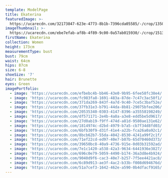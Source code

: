 ```yaml
---
template: ModelPage
title: Ekaterina
featuredImage: >-
  https://ucarecdn.com/32173847-623e-4773-8b1b-7396cda05585/-/crop/1350x927/116,0/-/preview/
imageThumbnail: >-
  https://ucarecdn.com/ebe7efab-af8b-4f89-9c00-0a57ab015930/-/crop/1513x1997/87,233/-/preview/
firstName: Ekaterina
collection: Women
height: 173cm
measurementType: bust
bust: 79cm
waist: 64cm
hips: 87cm
size: 6-8
shoeSize: '7'
hair: Brunette
eyes: Green
imagePortfolio:
  - image: 'https://ucarecdn.com/efbebc4b-bb46-43e0-9b95-6fee58fc38e4/'
  - image: 'https://ucarecdn.com/fc983fa8-1691-483a-87de-7c47c3ac58f1/'
  - image: 'https://ucarecdn.com/371da269-843f-4a7d-9c40-7ce5c3baf52e/'
  - image: 'https://ucarecdn.com/37fb31e3-b791-44da-8b81-29075bfee206/'
  - image: 'https://ucarecdn.com/20535340-0303-4147-8396-a35558198249/'
  - image: 'https://ucarecdn.com/df571171-2e4b-4a8a-a3e8-edd5be5d9617/'
  - image: 'https://ucarecdn.com/27d0ab19-f9ff-474d-a81d-9580ae131e62/'
  - image: 'https://ucarecdn.com/1814974c-d2bd-4979-b7a5-cb7f34d8fd03/'
  - image: 'https://ucarecdn.com/6bfb30f9-d31f-41e4-a22b-fca26a0a92c1/'
  - image: 'https://ucarecdn.com/8bcb62b7-55da-4042-8530-4241a99f2c1f/'
  - image: 'https://ucarecdn.com/71ef22cd-ed97-40e7-b07b-65d70460d373/'
  - image: 'https://ucarecdn.com/39650bc8-40a9-4736-915e-0d03b31592ad/'
  - image: 'https://ucarecdn.com/7e1c1420-a538-42a3-9634-6441936e3827/'
  - image: 'https://ucarecdn.com/696c0e79-5059-4490-b174-36a3d8e4b924/'
  - image: 'https://ucarecdn.com/9040d9f6-cac3-40e7-b257-7f5ee4421ac8/'
  - image: 'https://ucarecdn.com/6c89d913-ae3f-4ac2-b33b-f008d694676d/'
  - image: 'https://ucarecdn.com/51a7cef3-1642-462e-a590-0b4dfacf9165/'
---
```


